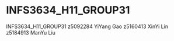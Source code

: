 # INFS3634_H11_GROUP31
INFS3634_H11_GROUP31
z5092284 YiYang Gao 
z5160413 XinYi Lin 
z5184913 ManYu Liu

